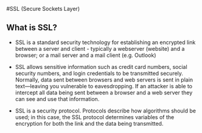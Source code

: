 #SSL (Secure Sockets Layer)

## What is SSL?

- SSL is a standard security technology for establishing an encrypted link between a server and client - typically a webserver (website)
and a browser; or a mail server and a mail client (e.g. Outlook)

- SSL allows sensitive information such as credit card numbers, social security numbers, and login credentials to be transmitted securely. Normally, data sent between browsers and web servers is sent in plain text—leaving you vulnerable to eavesdropping. If an attacker is able to intercept all data being sent between a browser and a web server they can see and use that information.

- SSL is a security protocol. Protocols describe how algorithms should be used; in this case, the SSL protocol determines variables of the encryption for both the link and the data being transmitted.
